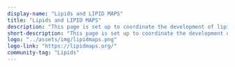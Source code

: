 ```yaml
---
display-name: "Lipids and LIPID MAPS"
title: "Lipids and LIPID MAPS"
description: "This page is set up to coordinate the development of lipid pathways and gather the community interested in interactive lipid pathways. Lipids serve several important biological purposes, such as providing membrane structure, and signalling."
short-description: "This page is set up to coordinate the development of lipid pathways and gather the community interested in interactive lipid pathways. Lipids serve several important biological purposes, such as providing membrane structure, and signalling."
logo: "../assets/img/lipidmaps.png"
logo-link: "https://lipidmaps.org/"
community-tag: "Lipids"
---
```

